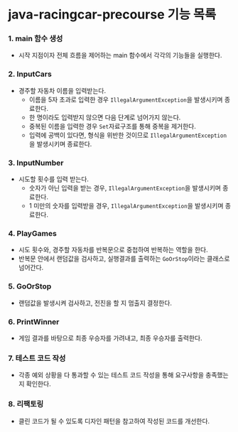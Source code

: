 # java-racingcar-precourse 기능 목록

### 1. main 함수 생성
- 시작 지점이자 전체 흐름을 제어하는 main 함수에서 각각의 기능들을 실행한다.

### 2. InputCars
- 경주할 자동차 이름을 입력받는다.
  - 이름을 5자 초과로 입력한 경우 `IllegalArgumentException`을 발생시키며 종료한다.
  - 한 명이라도 입력받지 않으면 다음 단계로 넘어가지 않는다.
  - 중복된 이름을 입력한 경우 `Set`자료구조를 통해 중복을 제거한다.
  - 입력에 공백이 있다면, 형식을 위반한 것이므로 `IllegalArgumentException`을 발생시키며 종료한다.

### 3. InputNumber
- 시도할 횟수를 입력 받는다.
  - 숫자가 아닌 입력을 받는 경우, `IllegalArgumentException`을 발생시키며 종료한다.
  - 1 미만의 숫자를 입력받을 경우, `IllegalArgumentException`을 발생시키며 종료한다.

### 4. PlayGames
- 시도 횟수와, 경주할 자동차를 반복문으로 중첩하여 반복하는 역할을 한다.
- 반복문 안에서 랜덤값을 검사하고, 실행결과를 출력하는 `GoOrStop`이라는 클래스로 넘어간다.

### 5. GoOrStop
- 랜덤값을 발생시켜 검사하고, 전진을 할 지 멈출지 결정한다.

### 6. PrintWinner
- 게임 결과를 바탕으로 최종 우승자를 가려내고, 최종 우승자를 출력한다.

### 7. 테스트 코드 작성
- 각종 예외 상황을 다 통과할 수 있는 테스트 코드 작성을 통해 요구사항을 충족했는지 확인한다.

### 8. 리팩토링
- 클린 코드가 될 수 있도록 디자인 패턴을 참고하여 작성된 코드를 개선한다.